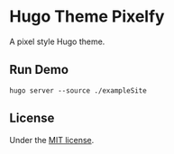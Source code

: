 # Hugo Theme Pixelfy

A pixel style Hugo theme.

## Run Demo

```shell
hugo server --source ./exampleSite
```

## License

Under the [MIT license](LICENSE).
